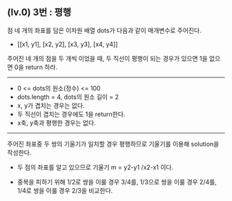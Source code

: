 ## (lv.0) 3번 : 평행
점 네 개의 좌표를 담은 이차원 배열  dots가 다음과 같이 매개변수로 주어진다.

* [[x1, y1], [x2, y2], [x3, y3], [x4, y4]]

주어진 네 개의 점을 두 개씩 이었을 때, 두 직선이 평행이 되는 경우가 있으면 1을 없으면 0을 return 하라.

***

* 0 <= dots의 원소(정수) <= 100
* dots.length = 4, dots의 원소 길이 = 2
* x, y가 겹치는 경우는 없다.
* 두 직선이 겹치는 경우에도 1을 return한다.
* x축, y축과 평행한 경우는 없다.

***

주어진 좌표중 두 쌍의 기울기가 일치할 경우 평행하므로 기울기를 이용해 solution을 작성한다.

* 두 점의 좌표를 알고 있으므로 기울기 m = y2-y1 /x2-x1 이다.

* 중복을 피하기 위해 1/2로 쌍을 이룰 경우 3/4를, 1/3으로 쌍을 이룰 경우 2/4를, 1/4로 쌍을 이룰 경우 2/3을 비교한다.
